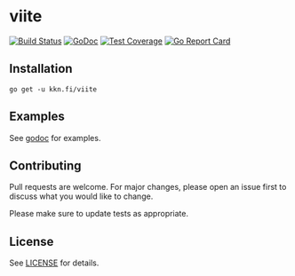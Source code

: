 # viite

[![Build Status](https://travis-ci.org/kare/viite.svg?branch=master)](https://travis-ci.org/kare/viite)
[![GoDoc](https://godoc.org/kkn.fi/viite?status.svg)](https://godoc.org/kkn.fi/viite)
[![Test Coverage](https://api.codeclimate.com/v1/badges/f338aefd617154859a17/test_coverage)](https://codeclimate.com/github/kare/viite/test_coverage)
[![Go Report Card](https://goreportcard.com/badge/kkn.fi/viite)](https://goreportcard.com/report/kkn.fi/viite)

## Installation
    go get -u kkn.fi/viite

## Examples
See [godoc](https://godoc.org/kkn.fi/viite) for examples.

## Contributing
Pull requests are welcome. For major changes, please open an issue first
to discuss what you would like to change.

Please make sure to update tests as appropriate.

## License

See [LICENSE](LICENSE) for details.

